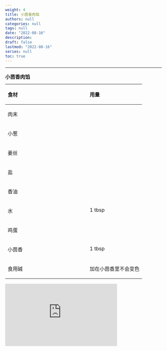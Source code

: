 ```yaml
---
weight: 4
title: 小茴香肉馅
authors: null
categories: null
tags: null
date: "2022-08-16"
description:  
draft: false
lastmod: "2022-08-16"
series: null
toc: true
---
```




<!--more-->
---

<table style="width:100%;">
<caption style="text-align:left", align = "top"><b>小茴香肉馅</b></caption>
<colgroup><col style="width: 60%" /><col style="width: 40%" />
</colgroup>
<thead>
  <tr VALIGN=TOP style="text-align:left"  class="header">
    <th><p>食材</p></th>
    <th><p>用量</p></th>
  </tr>
</thead>
<tbody VALIGN=TOP>
  <tr class="odd">
    <td><p>肉末
    </p></td>
    <td><p>
    </p></td>
  </tr>
  <tr class="even">
    <td><p>小葱
    </p></td>
    <td><p>
    </p></td>
  </tr>
  <tr class="odd">
    <td><p>姜丝
    </p></td>
    <td><p>
    </p></td>
  </tr>
  <tr class="even">
    <td><p>盐
    </p></td>
    <td><p>
    </p></td>
  </tr>  
  <tr class="odd">
    <td><p>香油
    </p></td>
    <td><p>
    </p></td>
  </tr>
  <tr class="even">
    <td><p>水
    </p></td>
    <td><p> 1 tbsp
    </p></td>
  </tr>  
  <tr class="odd">
    <td><p>鸡蛋
    </p></td>
    <td><p>
    </p></td>
  </tr>
  <tr class="even">
    <td><p>小茴香
    </p></td>
    <td><p> 1 tbsp
    </p></td>
  </tr>  
  <tr class="odd">
    <td><p>食用碱
    </p></td>
    <td><p>加在小茴香里不会变色
    </p></td>
  </tr>
</tbody>
</table>

<iframe width="360" height="200" src="https://www.youtube.com/embed/nawr0hP0ZCg" title="茴香饺子馅的做法" frameborder="0" allow="accelerometer; autoplay; clipboard-write; encrypted-media; gyroscope; picture-in-picture" allowfullscreen></iframe>